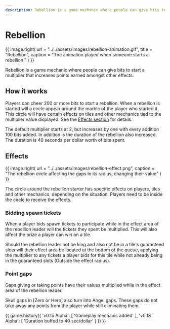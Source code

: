 ```yaml
---
description: Rebellion is a game mechanic where people can give bits to start a multiplier that increases points earned amongst other effects.
---
```


# Rebellion

{{ image.right(
    url     = "../../assets/images/rebellion-animation.gif",
    title   = "Rebellion",
    caption = "The animation played when someone starts a rebellion."
) }}

Rebellion is a game mechanic where people can give bits to start a multiplier that increases points earned amongst other effects.

## How it works

Players can cheer 200 or more bits to start a rebellion. When a rebellion is started will a circle appear around the marble of the player who started it. This circle will have certain effects on tiles and other mechanics tied to the multiplier value displayed. See the [Effects section](#effects) for details.

The default multiplier starts at 2, but increases by one with every addition 100 bits added. In addition is the duration of the rebellion also increased.  
The duration is 40 seconds per dollar worth of bits spent.

## Effects

{{ image.right(
    url = "../../assets/images/rebellion-effect.png",
    caption = "The rebellion circle affecting the gaps in its radius, changing their value"
) }}

The circle around the rebellion starter has specific effects on players, tiles and other mechanics, depending on the situation. Players need to be inside the circle to receive the effects.

### Bidding spawn tickets

When a player bids spawn tickets to participate while in the effect area of the rebellion leader will the tickets they spent be multiplied. This will also affect the prize a player can win on a tile.

Should the rebellion leader not be king and also not be in a tile's guaranteed slots will their effect area be located at the bottom of the queue, applying the multiplier to any tickets a player bids for this tile while not already being in the guaranteed slots (Outside the effect radius).

### Point gaps

Gaps giving or taking points have their values multiplied while in the effect area of the rebellion leader.

Skull gaps in [Zero or Hero] also turn into Angel gaps. These gaps do not take away any points from the player while still eliminating them.

{{ game.history({
    'v0.15 Alpha': [
        'Gameplay mechanic added'
    ],
    'v0.18 Alpha': [
        'Duration buffed to 40 sec/dollar'
    ]
}) }}